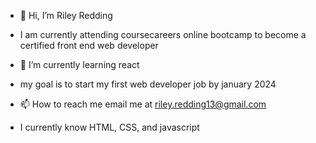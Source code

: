 - 👋 Hi, I’m Riley Redding
- I am currently attending coursecareers online bootcamp to become a certified front end web developer
- 🌱 I’m currently learning react
- my goal is to start my first web developer job by january 2024
- 📫 How to reach me email me at riley.redding13@gmail.com

- I currently know HTML, CSS, and javascript
<!---
rileyRedding/rileyRedding is a ✨ special ✨ repository because its `README.md` (this file) appears on your GitHub profile.
You can click the Preview link to take a look at your changes.
--->
